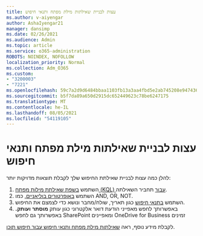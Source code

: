 ```yaml
---
title: עצות לבניית שאילתות מילת מפתח ותנאי חיפוש
ms.author: v-aiyengar
author: AshaIyengar21
manager: dansimp
ms.date: 02/26/2021
ms.audience: Admin
ms.topic: article
ms.service: o365-administration
ROBOTS: NOINDEX, NOFOLLOW
localization_priority: Normal
ms.collection: Adm_O365
ms.custom:
- "3200003"
- "7221"
ms.openlocfilehash: 59c7a2d9d6484bbaa1103fb13a3aa4fbd5e2ab745208e9474362029cf6406234
ms.sourcegitcommit: b5f7da89a650d2915dc652449623c78be6247175
ms.translationtype: MT
ms.contentlocale: he-IL
ms.lasthandoff: 08/05/2021
ms.locfileid: "54119105"
---
```

# <a name="tips-for-building-keyword-queries-and-search-conditions"></a>עצות לבניית שאילתות מילת מפתח ותנאי חיפוש

להלן כמה עצות לבניית שאילתת החיפוש שלך לקבלת תוצאות מדויקות יותר:

1. השתמש [בשפת שאילתת מילות מפתח (KQL) עבור](https://go.microsoft.com/fwlink/?linkid=2101591) תחביר השאילתה.
1. השתמש [באופרטורים בוליאניים,](https://go.microsoft.com/fwlink/?linkid=2101592) כמו AND, OR, NOT.
1. השתמש [בתנאי חיפוש](https://go.microsoft.com/fwlink/?linkid=2102410) כגון תאריך, שולח/מחבר ונושא כדי לצמצם את החיפוש.
1. באפשרותך לחפש מאפייני הודעת דואר אלקטרוני כגון עותק **מוסתר** **ועותק.** באפשרותך גם לחפש SharePoint ומאפיינים OneDrive for Business זמינים

לקבלת מידע נוסף, ראה [שאילתות מילת מפתח ותנאי חיפוש עבור חיפוש תוכן](https://go.microsoft.com/fwlink/?linkid=2102411).
